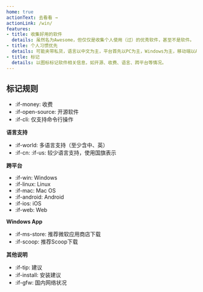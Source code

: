 ```yaml
---
home: true
actionText: 去看看 →
actionLink: /win/
features:
- title: 收集好用的软件
  details: 虽然名为Awesome，但仅仅是收集个人使用（过）的优秀软件，甚至不是软件。
- title: 个人习惯优先
  details: 可能夹带私货，语言以中文为主，平台首先以PC为主，Windows为主，移动端以Android为主。
- title: 标记
  details: 以图标标记软件相关信息，如开源、收费、语言、跨平台等情况。
---
```



## 标记规则

- :if-money: 收费
- :if-open-source: 开源软件
- :if-cli: 仅支持命令行操作

**语言支持**

- :if-world: 多语言支持（至少含中、英）
- :if-cn: :if-us: 较少语言支持，使用国旗表示

**跨平台**
- :if-win: Windows
- :if-linux: Linux
- :if-mac: Mac OS
- :if-android: Android
- :if-ios: iOS
- :if-web: Web

**Windows App**
- :if-ms-store: 推荐微软应用商店下载
- :if-scoop: 推荐Scoop下载

**其他说明**
- :if-tip: 建议
- :if-install: 安装建议
- :if-gfw: 国内网络状况
